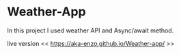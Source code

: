 # Weather-App

In this project I used weather API and Async/await method.

live version << https://aka-enzo.github.io/Weather-app/ >>

